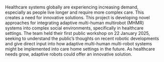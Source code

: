 Healthcare systems globally are experiencing increasing demand, especially as people live longer and require more complex care. This creates a need for innovative solutions. This project is developing novel approaches for integrating adaptive multi-human multirobot (MHMR) systems into complex social environments, specifically in healthcare settings. The team held their first public workshop on 22 January 2025, seeking to understand the public’s thoughts on recent robotic developments and give direct input into how adaptive multi-human multi-robot systems might be implemented into care home settings in the future. As healthcare needs grow, adaptive robots could offer an innovative solution.
